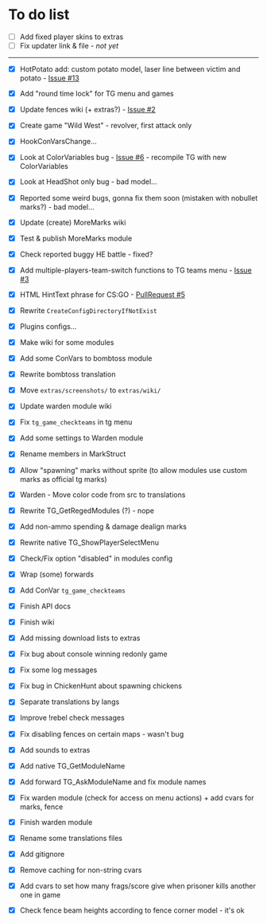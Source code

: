 To do list
==========

- [ ] Add fixed player skins to extras
- [ ] Fix updater link & file - *not yet*

---

- [x] HotPotato add: custom potato model, laser line between victim and potato - [Issue #13](https://github.com/KissLick/TeamGames/issues/13)
- [x] Add "round time lock" for TG menu and games
- [x] Update fences wiki (+ extras?) - [Issue #2](https://github.com/KissLick/TeamGames/issues/2)
- [x] Create game "Wild West" - revolver, first attack only
- [x] HookConVarsChange...
- [x] Look at ColorVariables bug - [Issue #6](https://github.com/KissLick/TeamGames/issues/6) - recompile TG with new ColorVariables
- [x] Look at HeadShot only bug - bad model...
- [X] Reported some weird bugs, gonna fix them soon (mistaken with nobullet marks?) - bad model...
- [x] Update (create) MoreMarks wiki
- [x] Test & publish MoreMarks module
- [x] Check reported buggy HE battle - fixed?
- [x] Add multiple-players-team-switch functions to TG teams menu - [Issue #3](https://github.com/KissLick/TeamGames/issues/3)
- [x] HTML HintText phrase for CS:GO - [PullRequest #5](https://github.com/KissLick/TeamGames/pull/5)
- [x] Rewrite `CreateConfigDirectoryIfNotExist`
- [x] Plugins configs...
- [x] Make wiki for some modules
- [x] Add some ConVars to bombtoss module
- [x] Rewrite bombtoss translation
- [x] Move `extras/screenshots/` to `extras/wiki/`
- [x] Update warden module wiki
- [x] Fix `tg_game_checkteams` in tg menu
- [x] Add some settings to Warden module
- [x] Rename members in MarkStruct
- [x] Allow "spawning" marks without sprite (to allow modules use custom marks as official tg marks)
- [x] Warden - Move color code from src to translations
- [x] Rewrite TG_GetRegedModules (?) - nope
- [x] Add non-ammo spending & damage dealign marks
- [x] Rewrite native TG_ShowPlayerSelectMenu
- [x] Check/Fix option "disabled" in modules config
- [x] Wrap (some) forwards
- [x] Add ConVar `tg_game_checkteams`
- [x] Finish API docs
- [x] Finish wiki
- [x] Add missing download lists to extras
- [x] Fix bug about console winning redonly game
- [x] Fix some log messages
- [x] Fix bug in ChickenHunt about spawning chickens
- [x] Separate translations by langs
- [x] Improve !rebel check messages
- [x] Fix disabling fences on certain maps - wasn't bug
- [x] Add sounds to extras
- [x] Add native TG_GetModuleName
- [x] Add forward TG_AskModuleName and fix module names
- [x] Fix warden module (check for access on menu actions) + add cvars for marks, fence
- [x] Finish warden module
- [x] Rename some translations files
- [x] Add gitignore
- [x] Remove caching for non-string cvars
- [x] Add cvars to set how many frags/score give when prisoner kills another one in game
- [x] Check fence beam heights according to fence corner model - it's ok

